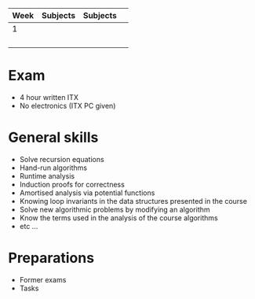 

| Week | Subjects | Subjects |     |
| ---- | -------- | -------- | --- |
| 1    |          |          |     |
|      |          |          |     |
|      |          |          |     |
|      |          |          |     |
|      |          |          |     |

# Exam
- 4 hour written ITX
- No electronics (ITX PC given)

# General skills
- Solve recursion equations
- Hand-run algorithms
- Runtime analysis
- Induction proofs for correctness
- Amortised analysis via potential functions
- Knowing loop invariants in the data structures presented in the course
- Solve new algorithmic problems by modifying an algorithm
- Know the terms used in the analysis of the course algorithms
- etc ...

# Preparations
- Former exams
- Tasks